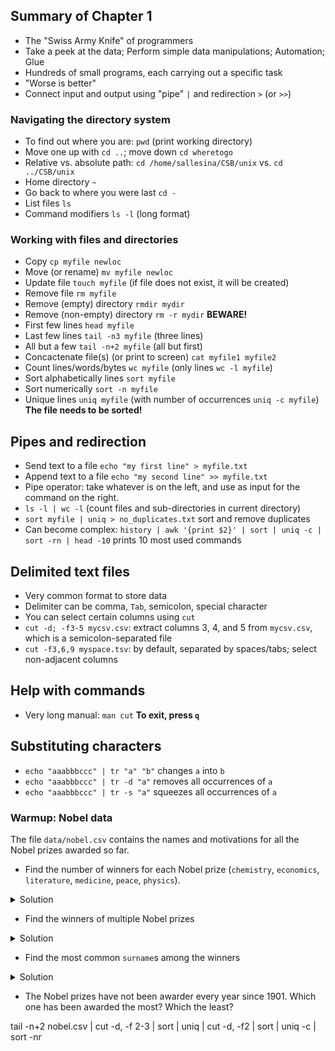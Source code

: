 ## Summary of Chapter 1

- The "Swiss Army Knife" of programmers
- Take a peek at the data; Perform simple data manipulations; Automation; Glue
- Hundreds of small programs, each carrying out a specific task
- "Worse is better"
- Connect input and output using "pipe" `|` and redirection `>` (or `>>`)

### Navigating the directory system

- To find out where you are: `pwd` (print working directory)
- Move one up with `cd ..`; move down `cd wheretogo`
- Relative vs. absolute path: `cd /home/sallesina/CSB/unix` vs. `cd ../CSB/unix`
- Home directory `~`
- Go back to where you were last `cd -`
- List files `ls`
- Command modifiers `ls -l` (long format)

### Working with files and directories

- Copy `cp myfile newloc`
- Move (or rename) `mv myfile newloc`
- Update file `touch myfile` (if file does not exist, it will be created)
- Remove file `rm myfile`
- Remove (empty) directory `rmdir mydir`
- Remove (non-empty) directory `rm -r mydir` **BEWARE!**
- First few lines `head myfile`
- Last few lines `tail -n3 myfile` (three lines)
- All but a few `tail -n+2 myfile` (all but first)
- Concactenate file(s) (or print to screen) `cat myfile1 myfile2`
- Count lines/words/bytes `wc myfile` (only lines `wc -l myfile`)
- Sort alphabetically lines `sort myfile`
- Sort numerically `sort -n myfile`
- Unique lines `uniq myfile` (with number of occurrences `uniq -c myfile`) **The file needs to be sorted!**

## Pipes and redirection

- Send text to a file `echo "my first line" > myfile.txt`
- Append text to a file `echo "my second line" >> myfile.txt`
- Pipe operator: take whatever is on the left, and use as input for the command on the right.
- `ls -l | wc -l` (count files and sub-directories in current directory)
- `sort myfile | uniq > no_duplicates.txt` sort and remove duplicates
- Can become complex: `history | awk '{print $2}' | sort | uniq -c | sort -rn | head -10` prints 10 most used commands

## Delimited text files

- Very common format to store data
- Delimiter can be comma, `Tab`, semicolon, special character
- You can select certain columns using `cut`
- `cut -d; -f3-5 mycsv.csv`: extract columns 3, 4, and 5 from `mycsv.csv`, which is a semicolon-separated file
- `cut -f3,6,9 myspace.tsv`: by default, separated by spaces/tabs; select non-adjacent columns


## Help with commands

- Very long manual: `man cut` **To exit, press `q`**

## Substituting characters

- `echo "aaabbbccc" | tr "a" "b"` changes `a` into `b`
- `echo "aaabbbccc" | tr -d "a"` removes all occurrences of `a`
- `echo "aaabbbccc" | tr -s "a"` squeezes all occurrences of `a`

### Warmup: Nobel data

The file `data/nobel.csv` contains the names and motivations for all the Nobel prizes awarded so far.

- Find the number of winners for each Nobel prize (`chemistry`, `economics`, `literature`, `medicine`, `peace`, `physics`). 

<details><summary>Solution</summary>

`tail -n+2 nobel.csv | cut -f3 -d, | sort | uniq -c | sort -nr`

</details>

- Find the winners of multiple Nobel prizes

<details><summary>Solution</summary>
   <p>

#### Type in the terminal:

`cut nobel.csv -f5-6 -d, | sort | uniq -c | sort -n -r | head -n10`

  </p>
</details>


- Find the most common `surname`s among the winners

<details><summary>Solution</summary>

#### Type in the terminal:

`cut nobel.csv -f6 -d, | sort | uniq -c | sort -nr | head -n10`

</details>

- The Nobel prizes have not been awarder every year since 1901. Which one has been awarded the most? Which the least?

tail -n+2 nobel.csv | cut -d, -f 2-3 | sort | uniq | cut -d, -f2 | sort | uniq -c | sort -nr